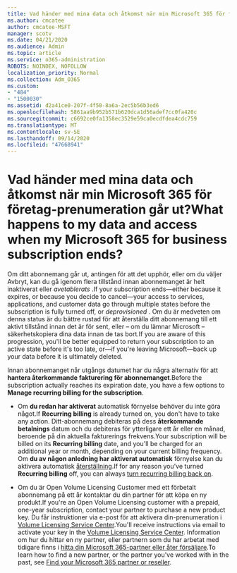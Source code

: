 ```yaml
---
title: Vad händer med mina data och åtkomst när min Microsoft 365 för företag-prenumeration går ut?
ms.author: cmcatee
author: cmcatee-MSFT
manager: scotv
ms.date: 04/21/2020
ms.audience: Admin
ms.topic: article
ms.service: o365-administration
ROBOTS: NOINDEX, NOFOLLOW
localization_priority: Normal
ms.collection: Adm_O365
ms.custom:
- "484"
- "1500030"
ms.assetid: d2a41ce0-207f-4f50-8a6a-2ec5b56b3ed6
ms.openlocfilehash: 5861aa9b952b571b620dca1d56adef7cc0fa420c
ms.sourcegitcommit: c6692ce0fa1358ec3529e59ca0ecdfdea4cdc759
ms.translationtype: MT
ms.contentlocale: sv-SE
ms.lasthandoff: 09/14/2020
ms.locfileid: "47668941"
---
```

# <a name="what-happens-to-my-data-and-access-when-my-microsoft-365-for-business-subscription-ends"></a><span data-ttu-id="6de21-102">Vad händer med mina data och åtkomst när min Microsoft 365 för företag-prenumeration går ut?</span><span class="sxs-lookup"><span data-stu-id="6de21-102">What happens to my data and access when my Microsoft 365 for business subscription ends?</span></span>

<span data-ttu-id="6de21-103">Om ditt abonnemang går ut, antingen för att det upphör, eller om du väljer Avbryt, kan du gå igenom flera tillstånd innan abonnemanget är helt inaktiverat eller  *avetablerats*  .</span><span class="sxs-lookup"><span data-stu-id="6de21-103">If your subscription ends—either because it expires, or because you decide to cancel—your access to services, applications, and customer data go through multiple states before the subscription is fully turned off, or  *deprovisioned*  .</span></span> <span data-ttu-id="6de21-104">Om du är medveten om denna status är du bättre rustad för att återställa ditt abonnemang till ett aktivt tillstånd innan det är för sent, eller – om du lämnar Microsoft – säkerhetskopiera dina data innan de tas bort.</span><span class="sxs-lookup"><span data-stu-id="6de21-104">If you are aware of this progression, you'll be better equipped to return your subscription to an active state before it's too late, or—if you're leaving Microsoft—back up your data before it is ultimately deleted.</span></span>
  
<span data-ttu-id="6de21-105">Innan abonnemanget når utgångs datumet har du några alternativ för att **hantera återkommande fakturering för abonnemanget**.</span><span class="sxs-lookup"><span data-stu-id="6de21-105">Before the subscription actually reaches its expiration date, you have a few options to **Manage recurring billing for the subscription**.</span></span>
  
- <span data-ttu-id="6de21-106">Om **du redan har aktiverat** automatisk förnyelse behöver du inte göra något.</span><span class="sxs-lookup"><span data-stu-id="6de21-106">If **Recurring billing** is already turned on, you don't have to take any action.</span></span> <span data-ttu-id="6de21-107">Ditt-abonnemang debiteras på dess **återkommande betalnings** datum och du debiteras för ytterligare ett år eller en månad, beroende på din aktuella fakturerings frekvens.</span><span class="sxs-lookup"><span data-stu-id="6de21-107">Your subscription will be billed on its **Recurring billing** date, and you'll be charged for an additional year or month, depending on your current billing frequency.</span></span> <span data-ttu-id="6de21-108">Om **du av någon anledning har aktiverat automatisk** förnyelse kan du aktivera automatisk [återställning](https://docs.microsoft.com/microsoft-365/commerce/subscriptions/renew-your-subscription#turn-recurring-billing-off-or-on).</span><span class="sxs-lookup"><span data-stu-id="6de21-108">If for any reason you've turned **Recurring billing** off, you can always [turn recurring billing back on](https://docs.microsoft.com/microsoft-365/commerce/subscriptions/renew-your-subscription#turn-recurring-billing-off-or-on).</span></span>

- <span data-ttu-id="6de21-109">Om du är Open Volume Licensing Customer med ett förbetalt abonnemang på ett år kontaktar du din partner för att köpa en ny produkt.</span><span class="sxs-lookup"><span data-stu-id="6de21-109">If you're an Open Volume Licensing customer with a prepaid, one-year subscription, contact your partner to purchase a new product key.</span></span> <span data-ttu-id="6de21-110">Du får instruktioner via e-post för att aktivera din-prenumeration i [Volume Licensing Service Center](https://go.microsoft.com/fwlink/p/?LinkID=282016).</span><span class="sxs-lookup"><span data-stu-id="6de21-110">You'll receive instructions via email to activate your key in the [Volume Licensing Service Center](https://go.microsoft.com/fwlink/p/?LinkID=282016).</span></span> <span data-ttu-id="6de21-111">Information om hur du hittar en ny partner, eller partnern som du har arbetat med tidigare finns i [hitta din Microsoft 365-partner eller åter försäljare](https://docs.microsoft.com/microsoft-365/admin/manage/find-your-partner-or-reseller).</span><span class="sxs-lookup"><span data-stu-id="6de21-111">To learn how to find a new partner, or the partner you've worked with in the past, see [Find your Microsoft 365 partner or reseller](https://docs.microsoft.com/microsoft-365/admin/manage/find-your-partner-or-reseller).</span></span>